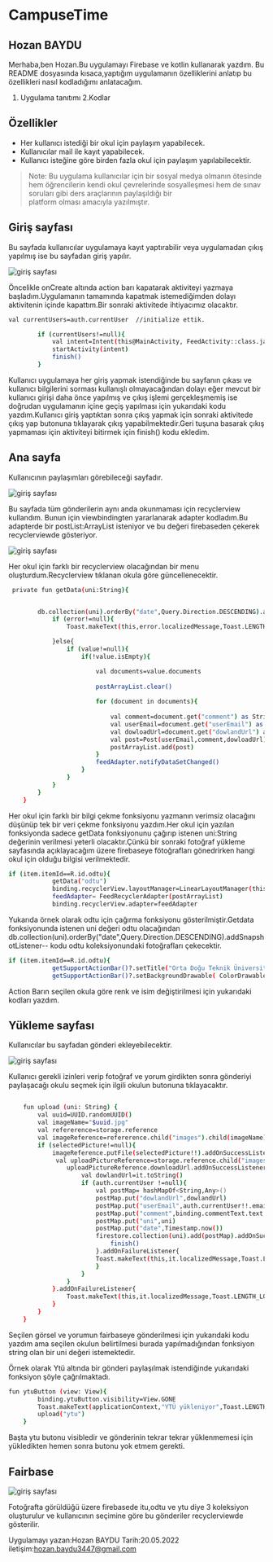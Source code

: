 # CampuseTime
## Hozan BAYDU

Merhaba,ben Hozan.Bu uygulamayı Firebase ve kotlin kullanarak yazdım.
Bu README dosyasında kısaca,yaptığım uygulamanın özelliklerini anlatıp bu özellikleri nasıl kodladığımı anlatacağım.  

 1. Uygulama tanıtımı
 2.Kodlar

## Özellikler

- Her kullanıcı istediği bir okul için paylaşım yapabilecek.
- Kullanıcılar mail ile kayıt yapabilecek.
- Kullanıcı isteğine göre birden fazla okul için paylaşım yapılabilecektir.


> Note:  Bu uygulama kullanıcılar için bir sosyal medya 
 olmanın ötesinde hem öğrencilerin kendi
 okul çevrelerinde sosyalleşmesi hem de 
 sınav soruları gibi ders araçlarının paylaşıldığı bir  
 platform olması amacıyla yazılmıştır.


## Giriş sayfası

Bu sayfada kullanıcılar uygulamaya kayıt yaptırabilir veya uygulamadan çıkış yapılmış ise
bu sayfadan giriş yapılır.

![giriş sayfası](https://blogger.googleusercontent.com/img/b/R29vZ2xl/AVvXsEgrkxu_FHkk8EUB9RfqZCGwH-JsPZmRBd2BToeIBNbSWY9ZdmOEAlZCvycG40u_Qe5gOPVkdFjKeKvO7H7j7tIPqjDU_voPcNWkELxXw0_AhgwY7WAY5Ibw_jax-l-QZdDS0veVHUAfOvoo8hXLciFmA3FFntNoWePm2L3VRQsRycZA9YUc0UCZb92_/s600/image1.jpeg)

Öncelikle onCreate altında action barı kapatarak aktiviteyi yazmaya başladım.Uygulamanın tamamında kapatmak istemediğimden dolayı aktivitenin içinde kapattım.Bir sonraki aktivitede ihtiyacımız olacaktır.

```sh
val currentUsers=auth.currentUser  //initialize ettik.

        if (currentUsers!=null){
            val intent=Intent(this@MainActivity, FeedActivity::class.java)   
            startActivity(intent)
            finish()
        }
```

Kullanıcı uygulamaya her giriş yapmak istendiğinde bu sayfanın çıkası ve kullanıcı bilgilerini sorması kullanışlı olmayacağından dolayı eğer mevcut bir kullanıcı girişi daha önce yapılmış ve çıkış işlemi gerçekleşmemiş ise doğrudan uygulamanın içine geçiş yapılması için yukarıdaki kodu yazdım.Kullanıcı giriş yaptıktan sonra çıkış yapmak için sonraki aktivitede çıkış yap butonuna tıklayarak çıkış yapabilmektedir.Geri tuşuna basarak çıkış yapmaması için aktiviteyi bitirmek için finish() kodu ekledim.


## Ana sayfa
Kullanıcının paylaşımları görebileceği sayfadır.

![giriş sayfası](https://blogger.googleusercontent.com/img/b/R29vZ2xl/AVvXsEhpkjMYPOQM-QB19pO5ycirDY1c4gn7352l_JUsJgbbrgq5HVT2B9AXNFV9XQHfN7vmeB8arSddA7HKePszZv0nQ6X6CMIz63yMStjWAKP8RxaMsrJMtpbgKQVAxC6CdhgiEsRIoRwMhngTtAzf4fTz7J6HLa17jBbrEoziglgw3DaIQc_TbIO2mZdp/s600/image2.jpeg)

Bu sayfada tüm gönderilerin aynı anda okunmaması için recyclerview kullandım.
Bunun için viewbindingten yararlanarak adapter kodladım.Bu adapterde bir postList:ArrayList<Post>
isteniyor ve bu değeri firebaseden çekerek recyclerviewde gösteriyor.

![giriş sayfası](https://blogger.googleusercontent.com/img/b/R29vZ2xl/AVvXsEjeSb90-va32n8ZAQzl3yfFTyxVU15zjYdHDRLy-u-qWR1ID2T8fGU8jlIqzwcF4554uWIeydM-t3_vjfTwJf0Z8SBRiXQW8DINmRtcG3kGmRqQPLjxi6OILv5ImoBhEzQVnczyMp9TRPI2ubzsK3-sGueXZm5BmqLruPpGp6tEN77HnJnyzfK5YRAY/s600/image3.jpeg)

Her okul için farklı bir recyclerview olacağından bir menu oluşturdum.Recyclerview tıklanan okula göre güncellenecektir.

```sh
 private fun getData(uni:String){


        db.collection(uni).orderBy("date",Query.Direction.DESCENDING).addSnapshotListener { value, error ->
            if (error!=null){
                Toast.makeText(this,error.localizedMessage,Toast.LENGTH_LONG).show()

            }else{
                if (value!=null){
                    if(!value.isEmpty){

                        val documents=value.documents
                        
                        postArrayList.clear()
                        
                        for (document in documents){
                            
                            val comment=document.get("comment") as String
                            val userEmail=document.get("userEmail") as String
                            val dowloadUrl=document.get("dowlandUrl") as String
                            val post=Post(userEmail,comment,dowloadUrl)
                            postArrayList.add(post)
                        }
                        feedAdapter.notifyDataSetChanged()
                    }
                }
            }
        }
    }
```

Her okul için farklı bir bilgi çekme fonksiyonu yazmanın verimsiz olacağını düşünüp tek bir veri çekme fonksiyonu yazdım.Her okul için yazılan fonksiyonda sadece getData fonksiyonunu çağırıp istenen uni:String değerinin verilmesi yeterli olacaktır.Çünkü bir sonraki fotoğraf yükleme sayfasında açıklayacağım üzere firebaseye fötoğrafları gönedrirken hangi okul için olduğu bilgisi verilmektedir.



```sh
if (item.itemId==R.id.odtu){
            getData("odtu")
            binding.recyclerView.layoutManager=LinearLayoutManager(this)
            feedAdapter= FeedRecyclerAdapter(postArrayList)
            binding.recyclerView.adapter=feedAdapter
```

Yukarıda örnek olarak odtu için çağırma fonksiyonu gösterilmiştir.Getdata fonksiyonunda istenen uni değeri odtu olacağından  db.collection(uni).orderBy("date",Query.Direction.DESCENDING).addSnapshotListener--
kodu odtu koleksiyonundaki fotoğrafları çekecektir.
```sh
if (item.itemId==R.id.odtu){
            getSupportActionBar()?.setTitle("Orta Doğu Teknik Üniversitesi")
            getSupportActionBar()?.setBackgroundDrawable( ColorDrawable(Color.parseColor("#1c6071")))
```
Action Barın seçilen okula göre renk ve isim değiştirilmesi için yukarıdaki kodları yazdım.

## Yükleme sayfası

Kullanıcılar bu sayfadan gönderi ekleyebilecektir.

![giriş sayfası](https://blogger.googleusercontent.com/img/b/R29vZ2xl/AVvXsEjHl_66BKbIJ2zAjN_eYAS41dVGMTPLiOmy8dG2XzFYloZK6RcccVGkYQonq4bmxZ_fcqEeMGzEgyYn-LSHF35JltYqlTLgcDATPRXsaGHTcVnLnxL4pzx9X5t_aEsaAJRLKSyFjqTq4OI9aux4juj3dFBMXzeEl4FxXNYEs4Hl2SXVHl1DLVXeWOpS/s600/image6.jpeg)

Kullanıcı gerekli izinleri verip fotoğraf ve yorum girdikten sonra gönderiyi paylaşacağı okulu seçmek için ilgili okulun butonuna tıklayacaktır.

```sh

    fun upload (uni: String) {
        val uuid=UUID.randomUUID()
        val imageName="$uuid.jpg"
        val refererence=storage.reference
        val imageReference=refererence.child("images").child(imageName)
        if (selectedPicture!=null){
            imageReference.putFile(selectedPicture!!).addOnSuccessListener{
             val uploadPictureReference=storage.reference.child("images").child(imageName)
                uploadPictureReference.downloadUrl.addOnSuccessListener {
                    val dowlandUrl=it.toString()
                    if (auth.currentUser !=null){
                        val postMap= hashMapOf<String,Any>()
                        postMap.put("dowlandUrl",dowlandUrl)
                        postMap.put("userEmail",auth.currentUser!!.email!!)
                        postMap.put("comment",binding.commentText.text.toString())
                        postMap.put("uni",uni)
                        postMap.put("date",Timestamp.now())
                        firestore.collection(uni).add(postMap).addOnSuccessListener {
                            finish()
                        }.addOnFailureListener{
                        Toast.makeText(this,it.localizedMessage,Toast.LENGTH_LONG).show()
                        }
                    }
                }
            }.addOnFailureListener{
                Toast.makeText(this,it.localizedMessage,Toast.LENGTH_LONG).show()
            }
        }
    }
```
Seçilen görsel ve yorumun fairbaseye gönderilmesi için yukarıdaki kodu yazdım ama seçilen okulun belirtilmesi burada yapılmadığından fonksiyon string olan bir uni değeri istemektedir.

Örnek olarak Ytü altında bir gönderi paylaşılmak istendiğinde yukarıdaki fonksiyon şöyle çağrılmaktadı.
```sh
fun ytuButton (view: View){
        binding.ytuButton.visibility=View.GONE
        Toast.makeText(applicationContext,"YTÜ yükleniyor",Toast.LENGTH_SHORT).show()
        upload("ytu")
    }
```

Başta ytu butonu visibledir ve gönderinin tekrar tekrar yüklenmemesi için yükledikten hemen sonra butonu yok etmem gerekti.



## Fairbase

![giriş sayfası](https://blogger.googleusercontent.com/img/b/R29vZ2xl/AVvXsEhTT1xMyZG7BeO4d-VSZl11H_p6bszo1xx8ugjGt0S9iZkJeEykNKeW8yNn7MmRTGrBuA3-wpJkMaJzQW7N7QBj9pxKFbX8V9cNUVkTaQT30PSM7-38frDGeYlWGzecHsSX6hSIwg6FJObGz7O1-XC0dzpGbRePsONa4GkH5Us0SHYDCBMNYC_HcYZc/s1522/fair.PNG)

Fotoğrafta görüldüğü üzere firebasede itu,odtu ve ytu diye 3 koleksiyon oluşturulur ve kullanıcının seçimine göre bu gönderiler recyclerviewde gösterilir.


Uygulamayı yazan:Hozan BAYDU
Tarih:20.05.2022
iletişim:hozan.baydu3447@gmail.com

